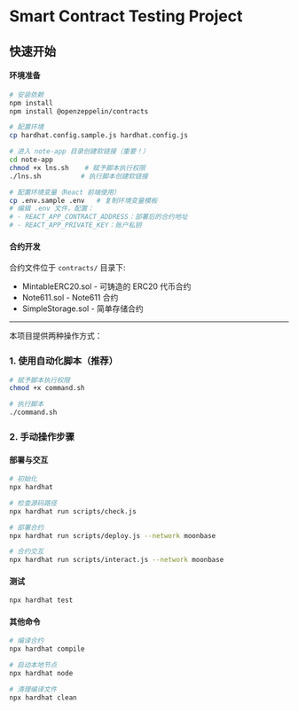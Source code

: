 # Smart Contract Testing Project

## 快速开始

#### 环境准备

```bash
# 安装依赖
npm install
npm install @openzeppelin/contracts

# 配置环境
cp hardhat.config.sample.js hardhat.config.js

# 进入 note-app 目录创建软链接（重要！）
cd note-app
chmod +x lns.sh    # 赋予脚本执行权限
./lns.sh          # 执行脚本创建软链接

# 配置环境变量（React 前端使用）
cp .env.sample .env   # 复制环境变量模板
# 编辑 .env 文件，配置：
# - REACT_APP_CONTRACT_ADDRESS：部署后的合约地址
# - REACT_APP_PRIVATE_KEY：账户私钥
```

#### 合约开发

合约文件位于 `contracts/` 目录下:

- MintableERC20.sol - 可铸造的 ERC20 代币合约
- Note611.sol - Note611 合约
- SimpleStorage.sol - 简单存储合约

---

本项目提供两种操作方式：

### 1. 使用自动化脚本（推荐）

```bash
# 赋予脚本执行权限
chmod +x command.sh

# 执行脚本
./command.sh
```

### 2. 手动操作步骤

#### 部署与交互

```bash
# 初始化
npx hardhat
```

```bash
# 检查源码路径
npx hardhat run scripts/check.js

# 部署合约
npx hardhat run scripts/deploy.js --network moonbase

# 合约交互
npx hardhat run scripts/interact.js --network moonbase
```

#### 测试

```bash
npx hardhat test
```

#### 其他命令

```bash
# 编译合约
npx hardhat compile

# 启动本地节点
npx hardhat node

# 清理编译文件
npx hardhat clean
```
